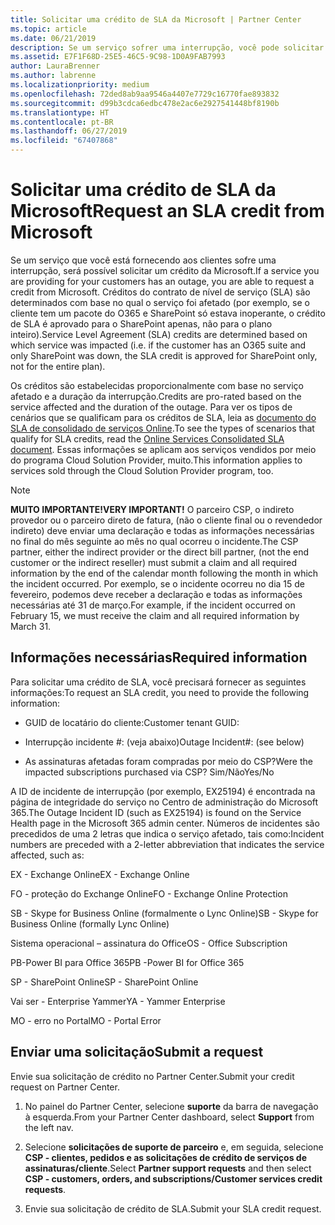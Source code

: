 ```yaml
---
title: Solicitar uma crédito de SLA da Microsoft | Partner Center
ms.topic: article
ms.date: 06/21/2019
description: Se um serviço sofrer uma interrupção, você pode solicitar uma crédito de SLA para o seu cliente.
ms.assetid: E7F1F68D-25E5-46C5-9C98-1D0A9FAB7993
author: LauraBrenner
ms.author: labrenne
ms.localizationpriority: medium
ms.openlocfilehash: 72ded8ab9aa9546a4407e7729c16770fae893832
ms.sourcegitcommit: d99b3cdca6edbc478e2ac6e2927541448bf8190b
ms.translationtype: HT
ms.contentlocale: pt-BR
ms.lasthandoff: 06/27/2019
ms.locfileid: "67407868"
---
```

# <a name="request-an-sla-credit-from-microsoft"></a><span data-ttu-id="5b563-103">Solicitar uma crédito de SLA da Microsoft</span><span class="sxs-lookup"><span data-stu-id="5b563-103">Request an SLA credit from Microsoft</span></span> 

<span data-ttu-id="5b563-104">Se um serviço que você está fornecendo aos clientes sofre uma interrupção, será possível solicitar um crédito da Microsoft.</span><span class="sxs-lookup"><span data-stu-id="5b563-104">If a service you are providing for your customers has an outage, you are able to request a credit from Microsoft.</span></span> <span data-ttu-id="5b563-105">Créditos do contrato de nível de serviço (SLA) são determinados com base no qual o serviço foi afetado (por exemplo, se o cliente tem um pacote do O365 e SharePoint só estava inoperante, o crédito de SLA é aprovado para o SharePoint apenas, não para o plano inteiro).</span><span class="sxs-lookup"><span data-stu-id="5b563-105">Service Level Agreement (SLA) credits are determined based on which service was impacted (i.e. if the customer has an O365 suite and only SharePoint was down, the SLA credit is approved for SharePoint only, not for the entire plan).</span></span>

<span data-ttu-id="5b563-106">Os créditos são estabelecidas proporcionalmente com base no serviço afetado e a duração da interrupção.</span><span class="sxs-lookup"><span data-stu-id="5b563-106">Credits are pro-rated based on the service affected and the duration of the outage.</span></span> <span data-ttu-id="5b563-107">Para ver os tipos de cenários que se qualificam para os créditos de SLA, leia as [documento do SLA de consolidado de serviços Online](http://www.microsoftvolumelicensing.com/DocumentSearch.aspx?Mode=3&DocumentTypeId=37).</span><span class="sxs-lookup"><span data-stu-id="5b563-107">To see the types of scenarios that qualify for SLA credits, read the [Online Services Consolidated SLA document](http://www.microsoftvolumelicensing.com/DocumentSearch.aspx?Mode=3&DocumentTypeId=37).</span></span> <span data-ttu-id="5b563-108">Essas informações se aplicam aos serviços vendidos por meio do programa Cloud Solution Provider, muito.</span><span class="sxs-lookup"><span data-stu-id="5b563-108">This information applies to services sold through the Cloud Solution Provider program, too.</span></span>

>[!Note]
><span data-ttu-id="5b563-109">**MUITO IMPORTANTE!**</span><span class="sxs-lookup"><span data-stu-id="5b563-109">**VERY IMPORTANT!**</span></span> <span data-ttu-id="5b563-110">O parceiro CSP, o indireto provedor ou o parceiro direto de fatura, (não o cliente final ou o revendedor indireto) deve enviar uma declaração e todas as informações necessárias no final do mês seguinte ao mês no qual ocorreu o incidente.</span><span class="sxs-lookup"><span data-stu-id="5b563-110">The CSP partner, either the indirect provider or the direct bill partner, (not the end customer or the indirect reseller) must submit a claim and all required information by the end of the calendar month following the month in which the incident occurred.</span></span> <span data-ttu-id="5b563-111">Por exemplo, se o incidente ocorreu no dia 15 de fevereiro, podemos deve receber a declaração e todas as informações necessárias até 31 de março.</span><span class="sxs-lookup"><span data-stu-id="5b563-111">For example, if the incident occurred on February 15, we must receive the claim and all required information by March 31.</span></span> 

## <a name="required-information"></a><span data-ttu-id="5b563-112">Informações necessárias</span><span class="sxs-lookup"><span data-stu-id="5b563-112">Required information</span></span>


<span data-ttu-id="5b563-113">Para solicitar uma crédito de SLA, você precisará fornecer as seguintes informações:</span><span class="sxs-lookup"><span data-stu-id="5b563-113">To request an SLA credit, you need to provide the following information:</span></span> 

- <span data-ttu-id="5b563-114">GUID de locatário do cliente:</span><span class="sxs-lookup"><span data-stu-id="5b563-114">Customer tenant GUID:</span></span> 

- <span data-ttu-id="5b563-115">Interrupção incidente #: (veja abaixo)</span><span class="sxs-lookup"><span data-stu-id="5b563-115">Outage Incident#: (see below)</span></span>

- <span data-ttu-id="5b563-116">As assinaturas afetadas foram compradas por meio do CSP?</span><span class="sxs-lookup"><span data-stu-id="5b563-116">Were the impacted subscriptions purchased via CSP?</span></span> <span data-ttu-id="5b563-117">Sim/Não</span><span class="sxs-lookup"><span data-stu-id="5b563-117">Yes/No</span></span>

<span data-ttu-id="5b563-118">A ID de incidente de interrupção (por exemplo, EX25194) é encontrada na página de integridade do serviço no Centro de administração do Microsoft 365.</span><span class="sxs-lookup"><span data-stu-id="5b563-118">The Outage Incident ID (such as EX25194) is found on the Service Health page in the Microsoft 365 admin center.</span></span> <span data-ttu-id="5b563-119">Números de incidentes são precedidos de uma 2 letras que indica o serviço afetado, tais como:</span><span class="sxs-lookup"><span data-stu-id="5b563-119">Incident numbers are preceded with a 2-letter abbreviation that indicates the service affected, such as:</span></span>

<span data-ttu-id="5b563-120">EX - Exchange Online</span><span class="sxs-lookup"><span data-stu-id="5b563-120">EX - Exchange Online</span></span>

<span data-ttu-id="5b563-121">FO - proteção do Exchange Online</span><span class="sxs-lookup"><span data-stu-id="5b563-121">FO - Exchange Online Protection</span></span>

<span data-ttu-id="5b563-122">SB - Skype for Business Online (formalmente o Lync Online)</span><span class="sxs-lookup"><span data-stu-id="5b563-122">SB - Skype for Business Online (formally Lync Online)</span></span>

<span data-ttu-id="5b563-123">Sistema operacional – assinatura do Office</span><span class="sxs-lookup"><span data-stu-id="5b563-123">OS - Office Subscription</span></span>

<span data-ttu-id="5b563-124">PB-Power BI para Office 365</span><span class="sxs-lookup"><span data-stu-id="5b563-124">PB -Power BI for Office 365</span></span>

<span data-ttu-id="5b563-125">SP - SharePoint Online</span><span class="sxs-lookup"><span data-stu-id="5b563-125">SP - SharePoint Online</span></span>

<span data-ttu-id="5b563-126">Vai ser - Enterprise Yammer</span><span class="sxs-lookup"><span data-stu-id="5b563-126">YA - Yammer Enterprise</span></span>

<span data-ttu-id="5b563-127">MO - erro no Portal</span><span class="sxs-lookup"><span data-stu-id="5b563-127">MO - Portal Error</span></span>

## <a name="submit-a-request"></a><span data-ttu-id="5b563-128">Enviar uma solicitação</span><span class="sxs-lookup"><span data-stu-id="5b563-128">Submit a request</span></span>

<span data-ttu-id="5b563-129">Envie sua solicitação de crédito no Partner Center.</span><span class="sxs-lookup"><span data-stu-id="5b563-129">Submit your credit request on Partner Center.</span></span>

1. <span data-ttu-id="5b563-130">No painel do Partner Center, selecione **suporte** da barra de navegação à esquerda.</span><span class="sxs-lookup"><span data-stu-id="5b563-130">From your Partner Center dashboard, select **Support** from the left nav.</span></span>

2. <span data-ttu-id="5b563-131">Selecione **solicitações de suporte de parceiro** e, em seguida, selecione **CSP - clientes, pedidos e as solicitações de crédito de serviços de assinaturas/cliente**.</span><span class="sxs-lookup"><span data-stu-id="5b563-131">Select **Partner support requests** and then select **CSP - customers, orders, and subscriptions/Customer services credit requests**.</span></span>

3. <span data-ttu-id="5b563-132">Envie sua solicitação de crédito de SLA.</span><span class="sxs-lookup"><span data-stu-id="5b563-132">Submit your SLA credit request.</span></span>





